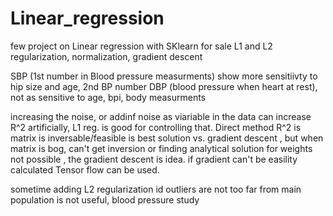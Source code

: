 # Linear_regression

few project on Linear regression with SKlearn for sale
L1 and L2 regularization, normalization, gradient descent


SBP (1st number in Blood pressure measurments) show more sensitiivty to hip size and age, 2nd BP number DBP (blood pressure when heart at rest), not as sensitive to age, bpi, body measurments

increasing the noise, or addinf noise as viariable in the data can increase R^2 artificially, L1 reg. is good for controlling that.
Direct method R^2 is matrix is inversable/feasible is best solution vs. gradient descent , but when matrix is bog, can't get inversion or finding analytical solution for weights not possible , the gradient descent is idea. if gradient can't be easility calculated Tensor flow can be used.

sometime adding L2 regularization id outliers are not too far from main population is not useful, blood pressure study
